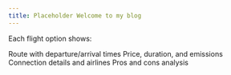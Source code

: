```yaml
---
title: Placeholder Welcome to my blog
---
```


Each flight option shows:

Route with departure/arrival times
Price, duration, and emissions
Connection details and airlines
Pros and cons analysis
